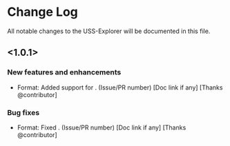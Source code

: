 # Change Log
All notable changes to the USS-Explorer will be documented in this file.

## <1.0.1>

### New features and enhancements
- Format: Added support for <xx>. (Issue/PR number) [Doc link if any] [Thanks @contributor]
### Bug fixes
- Format: Fixed <xx>. (Issue/PR number) [Doc link if any] [Thanks @contributor]